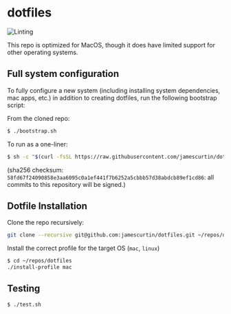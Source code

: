 # dotfiles

![Linting](https://github.com/jamescurtin/dotfiles/workflows/Linting/badge.svg)

This repo is optimized for MacOS, though it does have limited support for other operating systems.

## Full system configuration

To fully configure a new system (including installing system dependencies, mac apps, etc.)
in addition to creating dotfiles, run the following bootstrap script:

From the cloned repo:
```bash
$ ./bootstrap.sh
```

To run as a one-liner:
```bash
$ sh -c "$(curl -fsSL https://raw.githubusercontent.com/jamescurtin/dotfiles/master/bootstrap/bootstrap.sh)"
```
(sha256 checksum: `58fd67f24090858e3aa6095c0a1ef441f7b6252a5cbbb57d38abdcb89ef1cd86`: all commits to this repository will be signed.)


## Dotfile Installation

Clone the repo recursively:

```bash
git clone --recursive git@github.com:jamescurtin/dotfiles.git ~/repos/dotfiles
```

Install the correct profile for the target OS (`mac`, `linux`)

```bash
$ cd ~/repos/dotfiles
./install-profile mac
```

## Testing

```bash
$ ./test.sh
```
